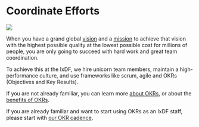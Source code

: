 # Coordinate Efforts

![](../../images/hero-coordination.svg)

When you have a grand global [vision](/outdated/achieve-purpose/vision.md)
and a [mission](/outdated/achieve-purpose/mission.md) to achieve that vision with the highest possible quality
at the lowest possible cost for millions of people, you are only going to succeed with hard work and great team coordination.

To achieve this at the IxDF, we hire unicorn team members, maintain a high-performance culture,
and use frameworks like scrum, agile and OKRs (Objectives and Key Results).

If you are not already familiar, you can learn more [about OKRs](./00-why-okrs),
or about the [benefits of OKRs](./00-benefits-of-okrs).

If you are already familiar and want to start using OKRs as an IxDF staff,
please start with [our OKR cadence](./01-okr-cadence).
